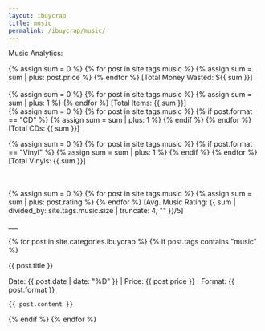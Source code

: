 ```yaml
---
layout: ibuycrap
title: music
permalink: /ibuycrap/music/
---
```


<p id="description">
    Music Analytics:

</p> 

<p id="description">
{% assign sum = 0 %}
{% for post in site.tags.music %}
    {% assign sum = sum | plus: post.price %}
{% endfor %}
[Total Money Wasted: ${{ sum }}]
<!--Working-->
<br>
<br>
{% assign sum = 0 %}
{% for post in site.tags.music %}
    {% assign sum = sum | plus: 1 %}
{% endfor %}
[Total Items: {{ sum }}]  
<!--Working-->
<br>
{% assign sum = 0 %}
{% for post in site.tags.music %}
    {% if post.format == "CD" %}
        {% assign sum = sum | plus: 1 %}
    {% endif %}
{% endfor %}
[Total CDs: {{ sum }}]  
<!--Working-->

{% assign sum = 0 %}
{% for post in site.tags.music %}
    {% if post.format == "Vinyl" %}
        {% assign sum = sum | plus: 1 %}
    {% endif %}
{% endfor %}
[Total Vinyls: {{ sum }}]  
<!--Working-->
<br>
<br>
{% assign sum = 0 %}
{% for post in site.tags.music %}
    {% assign sum = sum | plus: post.rating %}
{% endfor %}
[Avg. Music Rating: {{ sum | divided_by: site.tags.music.size | truncate: 4, "" }}/5]  

</p>
___


{% for post in site.categories.ibuycrap  %}
  {% if post.tags contains "music" %}
   <div class="lamlog">
    <p class="info">
     {{ post.title }}
    </p>
    <p class="info"> Date: {{ post.date | date: "%D" }} | Price: {{ post.price }} | Format: {{ post.format }} </p>

    {{ post.content }}
</div>
   {% endif %}
{% endfor %}

